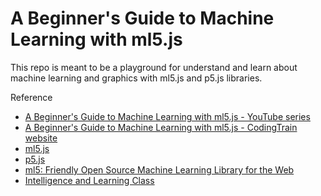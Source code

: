 # A Beginner's Guide to Machine Learning with ml5.js
This repo is meant to be a playground for understand and learn about machine learning and graphics with ml5.js and p5.js libraries.

Reference
* [A Beginner's Guide to Machine Learning with ml5.js - YouTube series](https://www.youtube.com/playlist?list=PLRqwX-V7Uu6YPSwT06y_AEYTqIwbeam3y)
* [A Beginner's Guide to Machine Learning with ml5.js - CodingTrain website](https://thecodingtrain.com/learning/ml5/)
* [ml5.js](https://ml5js.org)
* [p5.js](https://p5js.org/)
* [ml5: Friendly Open Source Machine Learning Library for the Web](https://itp.nyu.edu/adjacent/issue-3/ml5-friendly-open-source-machine-learning-library-for-the-web/)
* [Intelligence and Learning Class](https://github.com/nature-of-code/NOC-S17-2-Intelligence-Learning/tree/master/week3-classification-regression)
